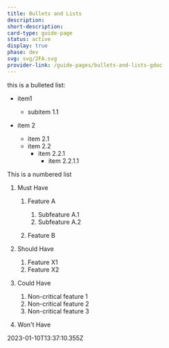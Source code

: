 ```yaml
---
title: Bullets and Lists
description: 
short-description: 
card-type: guide-page
status: active
display: true
phase: dev
svg: svg/2FA.svg
provider-link: /guide-pages/bullets-and-lists-gdoc
---
```

<div class="content-section">
<div class="section-container" markdown="1">

this is a bulleted list:


 - item1
     - subitem 1.1
    
 - item 2
     - item 2.1
     - item 2.2
         - item 2.2.1
             - item 2.2.1.1
            
        
    


This is a numbered list


 1. Must Have
     1. Feature A
         1. Subfeature A.1
         2. Subfeature A.2
        
     2. Feature B
    
 2. Should Have
     1. Feature X1
     2. Feature X2
    
 3. Could Have
     1. Non-critical feature 1
     2. Non-critical feature 2
     3. Non-critical feature 3
    
 4. Won't Have
</div>
</div> 2023-01-10T13:37:10.355Z